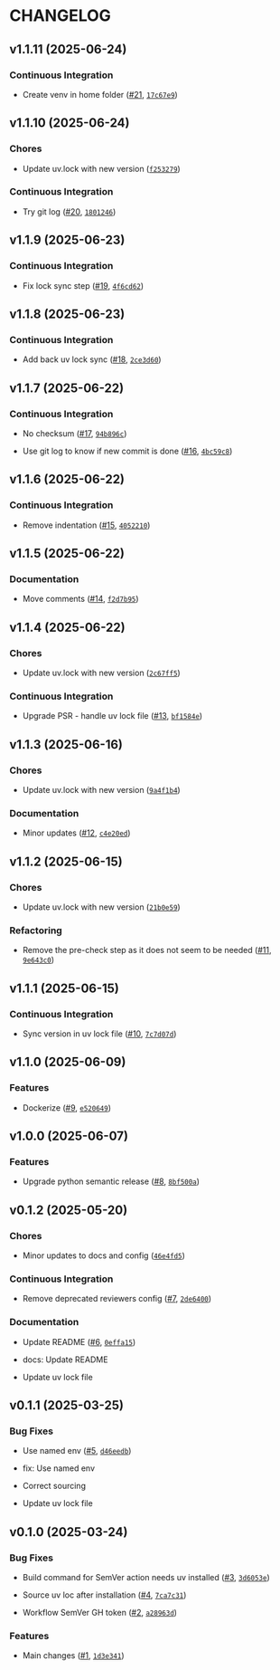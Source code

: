 # CHANGELOG

<!-- version list -->

## v1.1.11 (2025-06-24)

### Continuous Integration

- Create venv in home folder ([#21](https://github.com/aqib-oss/sonar-qube-gh-action/pull/21),
  [`17c67e9`](https://github.com/aqib-oss/sonar-qube-gh-action/commit/17c67e9f633a5e821ecf1291e8c864712ac9ab82))


## v1.1.10 (2025-06-24)

### Chores

- Update uv.lock with new version
  ([`f253279`](https://github.com/aqib-oss/sonar-qube-gh-action/commit/f253279ede981452891501b174f7c30d97564d8e))

### Continuous Integration

- Try git log ([#20](https://github.com/aqib-oss/sonar-qube-gh-action/pull/20),
  [`1801246`](https://github.com/aqib-oss/sonar-qube-gh-action/commit/1801246402853029895a5de191db6e17b5a1eb57))


## v1.1.9 (2025-06-23)

### Continuous Integration

- Fix lock sync step ([#19](https://github.com/aqib-oss/sonar-qube-gh-action/pull/19),
  [`4f6cd62`](https://github.com/aqib-oss/sonar-qube-gh-action/commit/4f6cd62fda706d9b9a364274c6748a57c09550aa))


## v1.1.8 (2025-06-23)

### Continuous Integration

- Add back uv lock sync ([#18](https://github.com/aqib-oss/sonar-qube-gh-action/pull/18),
  [`2ce3d60`](https://github.com/aqib-oss/sonar-qube-gh-action/commit/2ce3d60f6ca10ec5e67ba54902b2853f1cf1fc52))


## v1.1.7 (2025-06-22)

### Continuous Integration

- No checksum ([#17](https://github.com/aqib-oss/sonar-qube-gh-action/pull/17),
  [`94b896c`](https://github.com/aqib-oss/sonar-qube-gh-action/commit/94b896c0988ebdbe4751e7fba0f0913e86ece86e))

- Use git log to know if new commit is done
  ([#16](https://github.com/aqib-oss/sonar-qube-gh-action/pull/16),
  [`4bc59c8`](https://github.com/aqib-oss/sonar-qube-gh-action/commit/4bc59c813186e3986cd454d8522a5bfdbd82799b))


## v1.1.6 (2025-06-22)

### Continuous Integration

- Remove indentation ([#15](https://github.com/aqib-oss/sonar-qube-gh-action/pull/15),
  [`4052210`](https://github.com/aqib-oss/sonar-qube-gh-action/commit/40522109d234cd607e8d0c3912732f3c20d73456))


## v1.1.5 (2025-06-22)

### Documentation

- Move comments ([#14](https://github.com/aqib-oss/sonar-qube-gh-action/pull/14),
  [`f2d7b95`](https://github.com/aqib-oss/sonar-qube-gh-action/commit/f2d7b954bc5963c1597eef92ecec5154debb0f5c))


## v1.1.4 (2025-06-22)

### Chores

- Update uv.lock with new version
  ([`2c67ff5`](https://github.com/aqib-oss/sonar-qube-gh-action/commit/2c67ff5c05b6d119803469bf8602d4f6aed6e354))

### Continuous Integration

- Upgrade PSR - handle uv lock file
  ([#13](https://github.com/aqib-oss/sonar-qube-gh-action/pull/13),
  [`bf1584e`](https://github.com/aqib-oss/sonar-qube-gh-action/commit/bf1584eff16b4897e647cc00de69dc62faf0bd8a))


## v1.1.3 (2025-06-16)

### Chores

- Update uv.lock with new version
  ([`9a4f1b4`](https://github.com/aqib-oss/sonar-qube-gh-action/commit/9a4f1b463c8f56404f7ff165acb740a42d5bfbd7))

### Documentation

- Minor updates ([#12](https://github.com/aqib-oss/sonar-qube-gh-action/pull/12),
  [`c4e20ed`](https://github.com/aqib-oss/sonar-qube-gh-action/commit/c4e20ed3c9eceef49c354418d2bd190afc68f704))


## v1.1.2 (2025-06-15)

### Chores

- Update uv.lock with new version
  ([`21b0e59`](https://github.com/aqib-oss/sonar-qube-gh-action/commit/21b0e59361499afcac8231f25a56b78047a47d97))

### Refactoring

- Remove the pre-check step as it does not seem to be needed
  ([#11](https://github.com/aqib-oss/sonar-qube-gh-action/pull/11),
  [`9e643c0`](https://github.com/aqib-oss/sonar-qube-gh-action/commit/9e643c01af8cec19fb67777f36bd016cf827e7ea))


## v1.1.1 (2025-06-15)

### Continuous Integration

- Sync version in uv lock file ([#10](https://github.com/aqib-oss/sonar-qube-gh-action/pull/10),
  [`7c7d07d`](https://github.com/aqib-oss/sonar-qube-gh-action/commit/7c7d07d05ecc2926512f69935893feddde46f1a8))


## v1.1.0 (2025-06-09)

### Features

- Dockerize ([#9](https://github.com/aqib-oss/sonar-qube-gh-action/pull/9),
  [`e520649`](https://github.com/aqib-oss/sonar-qube-gh-action/commit/e520649fc14c92bd51a98febc5cf0809c1d940ee))


## v1.0.0 (2025-06-07)

### Features

- Upgrade python semantic release ([#8](https://github.com/aqib-oss/sonar-qube-gh-action/pull/8),
  [`8bf500a`](https://github.com/aqib-oss/sonar-qube-gh-action/commit/8bf500ae69fc9f20e3c829a4dc12017e620c6021))


## v0.1.2 (2025-05-20)

### Chores

- Minor updates to docs and config
  ([`46e4fd5`](https://github.com/aqib-oss/sonar-qube-gh-action/commit/46e4fd5d99dc6ddb8d0e52d2f5e9c47d4f7e984f))

### Continuous Integration

- Remove deprecated reviewers config ([#7](https://github.com/aqib-oss/sonar-qube-gh-action/pull/7),
  [`2de6400`](https://github.com/aqib-oss/sonar-qube-gh-action/commit/2de6400934b59a6fa3a1c5f907954edd792e739c))

### Documentation

- Update README ([#6](https://github.com/aqib-oss/sonar-qube-gh-action/pull/6),
  [`0effa15`](https://github.com/aqib-oss/sonar-qube-gh-action/commit/0effa15155ef02746dc523762f60f4e156955a70))

* docs: Update README

* Update uv lock file


## v0.1.1 (2025-03-25)

### Bug Fixes

- Use named env ([#5](https://github.com/aqib-oss/sonar-qube-gh-action/pull/5),
  [`d46eedb`](https://github.com/aqib-oss/sonar-qube-gh-action/commit/d46eedb633235f1b6185371a718220cfa5de1411))

* fix: Use named env

* Correct sourcing

* Update uv lock file


## v0.1.0 (2025-03-24)

### Bug Fixes

- Build command for SemVer action needs uv installed
  ([#3](https://github.com/aqib-oss/sonar-qube-gh-action/pull/3),
  [`3d6053e`](https://github.com/aqib-oss/sonar-qube-gh-action/commit/3d6053ea09e04022c410d4d7ae9c40b6bae38bab))

- Source uv loc after installation ([#4](https://github.com/aqib-oss/sonar-qube-gh-action/pull/4),
  [`7ca7c31`](https://github.com/aqib-oss/sonar-qube-gh-action/commit/7ca7c311ea3f649e4cda22a6aa91cc2775bc50e3))

- Workflow SemVer GH token ([#2](https://github.com/aqib-oss/sonar-qube-gh-action/pull/2),
  [`a28963d`](https://github.com/aqib-oss/sonar-qube-gh-action/commit/a28963d5e39dcf5acd7e24141254f5649ff4d56c))

### Features

- Main changes ([#1](https://github.com/aqib-oss/sonar-qube-gh-action/pull/1),
  [`1d3e341`](https://github.com/aqib-oss/sonar-qube-gh-action/commit/1d3e34113918876ad9d5beb4c4b7adaabfd5ca1f))

